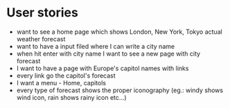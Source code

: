# User stories

* want to see a home page which shows London, New York, Tokyo actual weather forecast
* want to have a input filed where I can write a city name
* when hit enter with city name I want to see a new page with city forecast
* I want to have a page with Europe's capitol names with links
* every link go the capitol's forecast
* I want a menu - Home, capitols
* every type of forecast shows the proper iconography (eg.: windy shows wind icon, rain shows rainy icon etc...)